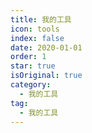 ```yaml
---
title: 我的工具
icon: tools
index: false
date: 2020-01-01
order: 1
star: true
isOriginal: true
category:
  - 我的工具
tag:
  - 我的工具
---
```


